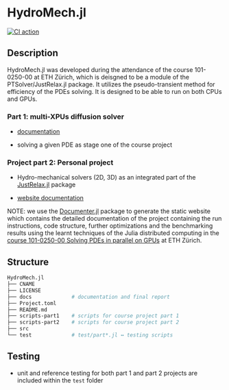 # HydroMech.jl

[![CI action](https://github.com/youwuyou/HydroMech.jl/actions/workflows/ci.yml/badge.svg)](https://github.com/youwuyou/HydroMech.jl/actions/workflows/ci.yml)


## Description

HydroMech.jl was developed during the attendance of the course 101-0250-00 at ETH Zürich, which is deisgned to be a module of the PTSolver/JustRelax.jl package. It utilizes the pseudo-transient method for efficiency of the PDEs solving. It is designed to be able to run on both CPUs and GPUs.


### Part 1: multi-XPUs diffusion solver

- [documentation](/docs/part1.md)

- solving a given PDE as stage one of the course project


### Project part 2: Personal project

- Hydro-mechanical solvers (2D, 3D) as an integrated part of the [JustRelax.jl](https://github.com/PTsolvers/JustRelax.jl) package

- [website documentation](http://justrelax-framework.org/dev/)

NOTE: we use the [Documenter.jl](https://github.com/JuliaDocs/Documenter.jl) package to generate the static website which contains the detailed documentation of the project containing the run instructions, code structure, further optimizations and the benchmarking results using the learnt techniques of the Julia distributed computing in the [course 101-0250-00 Solving PDEs in parallel on GPUs](https://github.com/eth-vaw-glaciology/course-101-0250-00) at ETH Zürich.




## Structure

```bash
HydroMech.jl
├── CNAME
├── LICENSE
├── docs             # documentation and final report
├── Project.toml
├── README.md
├── scripts-part1    # scripts for course project part 1
├── scripts-part2    # scripts for course project part 2
├── src
└── test             # test/part*.jl ↔ testing scripts
```


## Testing

- unit and reference testing for both part 1 and part 2 projects are included within the `test` folder


